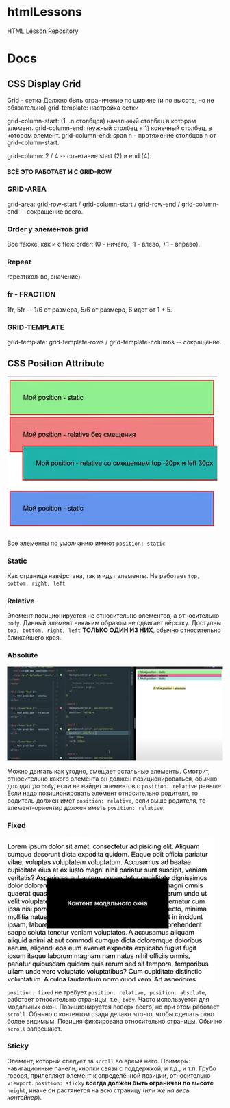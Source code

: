# htmlLessons

HTML Lesson Repository

# Docs

## CSS Display Grid

Grid - сетка
Должно быть ограничение по ширине (и по высоте, но не обязательно)
grid-template: настройка сетки

grid-column-start: (1...n столбцов) начальный столбец в котором элемент.
grid-column-end: (нужный столбец + 1) конечный столбец, в котором элемент.
grid-column-end: span n - протяжение столбцов n от grid-column-start.

grid-column: 2 / 4 -- сочетание start (2) и end (4).

#### ВСЁ ЭТО РАБОТАЕТ И С GRID-ROW

### GRID-AREA

grid-area: grid-row-start / grid-column-start / grid-row-end / grid-column-end -- сокращение всего.

### Order у элементов grid

Все также, как и с flex:
order: (0 - ничего, -1 - влево, +1 - вправо).

### Repeat

repeat(кол-во, значение).

### fr - FRACTION

1fr, 5fr -- 1/6 от размера, 5/6 от размера, 6 идет от 1 + 5.

### GRID-TEMPLATE

grid-template: grid-template-rows / grid-template-columns -- сокращение.

## CSS Position Attribute

![CSS Position](/rep-imgs/position-attribute.png)

Все элементы по умолчанию имеют `position: static`

### Static

Как страница навёрстана, так и идут элементы.
Не работает `top, bottom, right, left`

### Relative

Элемент позиционируется не относительно элементов, а относительно `body`.
Данный элемент никаким образом не сдвигает вёрстку.
Доступны `top, bottom, right, left` **ТОЛЬКО ОДИН ИЗ НИХ**, обычно относительно ближайшего края.

### Absolute

![CSS Position Absolute](/rep-imgs/position-absolute.png)

Можно двигать как угодно, смещает остальные элементы.
Смотрит, относительно какого элемента он должен позиционироваться, обычно доходит до `body`, если не найдет элементов с `position: relative` раньше. Если надо позиционировать элемент относительно родителя, то родитель должен имет `position: relative`, если выше родителя, то элемент-ориентир должен иметь `position: relative`.

### Fixed

![CSS Modal Window](/rep-imgs/modal-window.png)

`position: fixed` не требует `position: relative, position: absolute`, работает относительно страницы, т.е., `body`. Часто используется для модальных окон. Позиционируется поверх всего, но при этом работает `scroll`. Обычно с контентом сзади делают что-то, чтобы сделать окно более видимым. Позиция фиксирована относительно страницы. Обычно `scroll` запрещают.

### Sticky

Элемент, который следует за `scroll` во время него. Примеры: навигационные панели, кнопки связи с поддержкой, и т.д., и т.п. Грубо говоря, прилепляет элемент к определённой позиции, относительно `viewport`. `position: sticky` **всегда должен быть ограничен по высоте** `height`, иначе он растянется на всю страницу (_или же на весь контейнер_).
